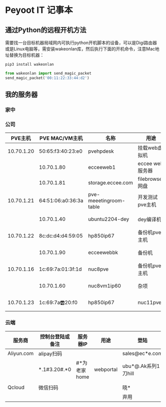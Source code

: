 # Peyoot IT 记事本

通过Python的远程开机方法
---
需要找一台目标机器局域网内可执行python开机脚本的设备，可以是Digi路由器或是Linux电脑等，需安装wakeonlan库，然后执行下面的开机命令，注意Mac地址替换为目标机器：

```python
pip3 install wakeonlan

from wakeonlan import send_magic_packet
send_magic_packet('00:11:22:33:44:d2')
```

## 我的服务器

### 家中
### 公司
| PVE主机 | PVE MAC/VM主机 | 名称 | 用途 | 登陆 |
|---------|---------|---------|---------|---------|
| 10.70.1.20 | 50:65:f3:40:23:e0 | pvehpdesk | 挂载web虚拟机 | r@.k系列1刀hill |
|  | 10.70.1.80 | ecceeweb1 | eccee web服务器 | rob*@.k系列 |
|  | 10.70.1.81| storage.eccee.com | filebrowser网盘 | 单元格 3 |
| 10.70.1.21 | 64:51:06:a0:36:3a | pve-meeetingroom-table | 开发测试pve主机 | r@.k系列1刀hill |
|  | 10.70.1.40 | ubuntu2204-dey | dey编译机 | r@.k系列1刀hill |
| 10.70.1.22 | 8c:dc:d4:d4:59:05 | hp850ip67 | 备份机pve主机 | r@.k系列1刀hill |
|  | 10.70.1.90 | ecceewebbk | 备份机 | r@.k系列1刀hill |
| 10.70.1.16 | 1c:69:7a:01:3f:1d | nuc8pve | 备份机pve主机 | r@.k系列1刀hill |
|  | 10.70.1.60 | nuc8vm1ip60 | 杂项 | r@.k系列 |
| 10.70.1.23 | 1c:69:7a:ab:20:f0 | hp850ip67 | nuc11pve | r@.k系列1刀hill |

### 云端 
| 服务商 | 控制台登陆或备注 | 服务器IP | 用途 | 登陆 |
|---------|---------|---------|---------|---------|
| Aliyun.com | alipay扫码 | |  | sales@ec*e.com |
|  | *.1#3.20#.*0 | #*为老家home | webportal | ubu*@.Ak系列1刀hill |
|  | |  |  |  |
| Qcloud | 微信扫码 |  |  | 晓* |
|  |  |  | | 弃用 |